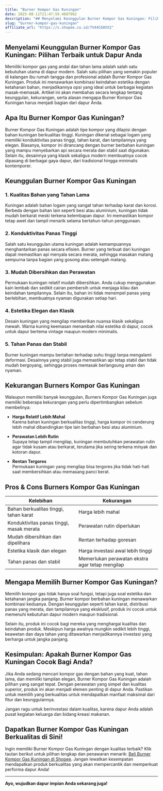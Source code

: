 ```yaml
---
title: "Burner Kompor Gas Kuningan"
date: 2025-08-11T21:47:59.468796Z
description: "## Menyelami Keunggulan Burner Kompor Gas Kuningan: Pilihan Terbaik untuk Dapur Anda..."
slug: "burner-kompor-gas-kuningan"
affiliate_url: "https://s.shopee.co.id/7V44C68VX2"
---
```

## Menyelami Keunggulan Burner Kompor Gas Kuningan: Pilihan Terbaik untuk Dapur Anda

Memiliki kompor gas yang andal dan tahan lama adalah salah satu kebutuhan utama di dapur modern. Salah satu pilihan yang semakin populer di kalangan ibu rumah tangga dan profesional adalah Burner Kompor Gas Kuningan. Produk ini menawarkan kombinasi keindahan estetika dengan ketahanan bahan, menjadikannya opsi yang ideal untuk berbagai kegiatan masak-memasak. Artikel ini akan membahas secara lengkap tentang keunggulan, kekurangan, serta alasan mengapa Burner Kompor Gas Kuningan harus menjadi bagian dari dapur Anda.

## Apa Itu Burner Kompor Gas Kuningan?

Burner Kompor Gas Kuningan adalah tipe kompor yang dilapisi dengan bahan kuningan berkualitas tinggi. Kuningan dikenal sebagai logam yang memiliki konduktivitas panas tinggi, tahan karat, dan tampilannya yang elegan. Biasanya, kompor ini dirancang dengan burner berbahan kuningan yang mampu menyebarkan api secara merata dan stabil saat digunakan. Selain itu, desainnya yang klasik sekaligus modern membuatnya cocok dipasang di berbagai gaya dapur, dari tradisional hingga minimalis kontemporer.

## Keunggulan Burner Kompor Gas Kuningan

### 1. Kualitas Bahan yang Tahan Lama

Kuningan adalah bahan logam yang sangat tahan terhadap karat dan korosi. Berbeda dengan bahan lain seperti besi atau aluminium, kuningan tidak mudah berkarat meski terkena kelembapan dapur. Ini memastikan kompor tetap awet dan tampil menarik selama bertahun-tahun penggunaan.

### 2. Konduktivitas Panas Tinggi

Salah satu keunggulan utama kuningan adalah kemampuannya menghantarkan panas secara efisien. Burner yang terbuat dari kuningan dapat memastikan api menyala secara merata, sehingga masakan matang sempurna tanpa bagian yang gosong atau setengah matang.

### 3. Mudah Dibersihkan dan Perawatan

Permukaan kuningan relatif mudah dibersihkan. Anda cukup menggunakan kain lembab dan sedikit cairan pembersih untuk menjaga kilau dan keindahan tampilannya. Selain itu, bahan ini tidak menempel panas yang berlebihan, membuatnya nyaman digunakan setiap hari.

### 4. Estetika Elegan dan Klasik

Desain kuningan yang mengilap memberikan nuansa klasik sekaligus mewah. Warna kuning keemasan menambah nilai estetika di dapur, cocok untuk dapur bertema vintage maupun modern minimalis.

### 5. Tahan Panas dan Stabil

Burner kuningan mampu bertahan terhadap suhu tinggi tanpa mengalami deformasi. Desainnya yang stabil juga memastikan api tetap stabil dan tidak mudah bergoyang, sehingga proses memasak berlangsung aman dan nyaman.

## Kekurangan Burners Kompor Gas Kuningan

Walaupun memiliki banyak keunggulan, Burners Kompor Gas Kuningan juga memiliki beberapa kekurangan yang perlu dipertimbangkan sebelum membelinya:

- **Harga Relatif Lebih Mahal**  
  Karena bahan kuningan berkualitas tinggi, harga kompor ini cenderung lebih mahal dibandingkan tipe lain berbahan besi atau aluminium.

- **Perawatan Lebih Rutin**  
  Supaya tetap tampil mengilap, kuningan membutuhkan perawatan rutin agar tidak kusam atau berkarat, terutama jika sering terkena minyak dan kotoran dapur.

- **Rentan Tergores**  
  Permukaan kuningan yang mengilap bisa tergores jika tidak hati-hati saat membersihkan atau memasang panci berat.

## Pros & Cons Burners Kompor Gas Kuningan

| Kelebihan                                    | Kekurangan                                              |
|----------------------------------------------|--------------------------------------------------------|
| Bahan berkualitas tinggi, tahan karat      | Harga lebih mahal                                    |
| Konduktivitas panas tinggi, masak merata  | Perawatan rutin diperlukan                            |
| Mudah dibersihkan dan dipelihara           | Rentan terhadap goresan                                |
| Estetika klasik dan elegan                   | Harga investasi awal lebih tinggi                     |
| Tahan panas dan stabil                     | Memerlukan perawatan ekstra agar tetap mengilap     |

## Mengapa Memilih Burner Kompor Gas Kuningan?

Memilih kompor gas tidak hanya soal fungsi, tetapi juga soal estetika dan ketahanan jangka panjang. Burner kompor berbahan kuningan menawarkan kombinasi keduanya. Dengan keunggulan seperti tahan karat, distribusi panas yang merata, dan tampilannya yang eksklusif, produk ini cocok untuk memenuhi kebutuhan dapur modern maupun tradisional.

Selain itu, produk ini cocok bagi mereka yang menghargai kualitas dan keindahan produk. Meskipun harga awalnya mungkin sedikit lebih tinggi, keawetan dan daya tahan yang ditawarkan menjadikannya investasi yang berharga untuk jangka panjang.

## Kesimpulan: Apakah Burner Kompor Gas Kuningan Cocok Bagi Anda?

Jika Anda sedang mencari kompor gas dengan bahan yang kuat, tahan lama, dan memiliki tampilan elegan, Burner Kompor Gas Kuningan adalah pilihan yang sangat tepat. Dengan perawatan yang simpel dan kualitas superior, produk ini akan menjadi elemen penting di dapur Anda. Pastikan untuk memilih yang berkualitas untuk mendapatkan manfaat maksimal dari fitur dan keunggulannya.

Jangan ragu untuk berinvestasi dalam kualitas, karena dapur Anda adalah pusat kegiatan keluarga dan bidang kreasi makanan.

## Dapatkan Burner Kompor Gas Kuningan Berkualitas di Sini!

Ingin memiliki Burner Kompor Gas Kuningan dengan kualitas terbaik? Klik tautan berikut untuk pilihan lengkap dan penawaran menarik: [Beli Burner Kompor Gas Kuningan di Shopee](https://s.shopee.co.id/7V44C68VX2). Jangan lewatkan kesempatan mendapatkan produk berkualitas yang akan mempercantik dan memperkuat performa dapur Anda!

---

**Ayo, wujudkan dapur impian Anda sekarang juga!**